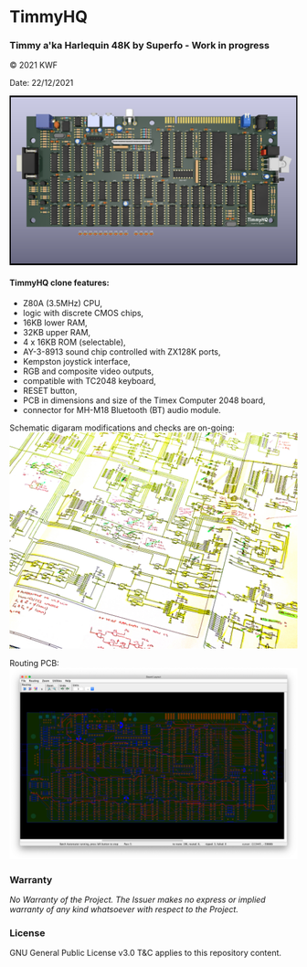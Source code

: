 # TimmyHQ
### Timmy a'ka Harlequin 48K by Superfo - Work in progress

© 2021 KWF

Date: 22/12/2021

![TimmyHQ](/Docs/THQ_01.png)

#### TimmyHQ clone features:

* Z80A (3.5MHz) CPU,
* logic with discrete CMOS chips,
* 16KB lower RAM,
* 32KB upper RAM,
* 4 x 16KB ROM (selectable),
* AY-3-8913 sound chip controlled with ZX128K ports,
* Kempston joystick interface,
* RGB and composite video outputs,
* compatible with TC2048 keyboard,
* RESET button,
* PCB in dimensions and size of the Timex Computer 2048 board,
* connector for MH-M18 Bluetooth (BT) audio module.

Schematic digaram modifications and checks are on-going:
![TimmyHQ](/Docs/THQ_02.jpg)

Routing PCB:
![TimmyHQ](/Docs/PCB_v0.1_routing.png)

### Warranty

*No Warranty of the Project. The Issuer makes no express or implied warranty of any kind whatsoever with respect to the Project.*

### License

GNU General Public License v3.0 T&C applies to this repository content.
